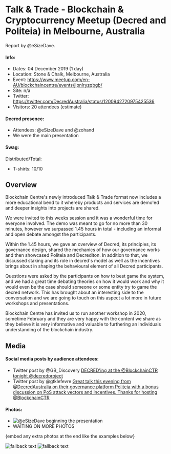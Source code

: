 # Talk & Trade - Blockchain & Cryptocurrency Meetup (Decred and Politeia) in Melbourne, Australia

Report by @eSizeDave.

#### Info:

- Dates: 04 December 2019 (1 day)
- Location: Stone & Chalk, Melbourne, Australia
- Event: https://www.meetup.com/en-AU/blockchaincentre/events/jlpnlryzqbgb/
- Site: n/a
- Twitter: https://twitter.com/DecredAustralia/status/1200942720975425536
- Visitors: 20 attendees (estimate)

#### Decred presence:

- Attendees: @eSizeDave and @zohand
- We were the main presentation

#### Swag:

Distributed/Total:

- T-shirts: 10/10

## Overview

Blockchain Centre's newly introduced Talk & Trade format now includes a more educational bend to it whereby products and services are demo'ed and deeper insights into projects are shared.

We were invited to this weeks session and it was a wonderful time for everyone involved. The demo was meant to go for no more than 30 minutes, however we surpassed 1.45 hours in total - including an informal and open debate amongst the participants.

Within the 1.45 hours, we gave an overview of Decred, its principles, its governance design, shared the mechanics of how our governance works and then showcased Politeia and Decrediton. In addition to that, we discussed staking and its role in decred's model as well as the incentives brings about in shaping the behavioural element of all Decred participants.

Questions were asked by the participants on how to best game the system, and we had a great time debating theories on how it would work and why it would even be the case should someone or some entity try to game the decred network. This has brought about an interesting side to the conversation and we are going to touch on this aspect a lot more in future workshops and presentations.

Blockchain Centre has invited us to run another workshop in 2020, sometime February and they are very happy with the content we share as they believe it is very informative and valuable to furthering an individuals understanding of the blockchain industry.

## Media

#### Social media posts by audience attendees:

- Twitter post by @GB_Discovery [DECRED'ing at the @BlockchainCTR tonight @decredproject](https://twitter.com/GB_Discovery/status/1202127915430756353)
- Twitter post by @gtklefevre [Great talk this evening from @DecredAustralia on their governance platform Politeia with a bonus discussion on PoS attack vectors and incentives. Thanks for hosting @BlockchainCTR](https://twitter.com/gtklefevre/status/1202147360601559040)

#### Photos:

- ![@eSizeDave beginning the presentation](https://pbs.twimg.com/media/EK7Q9SuU8AAksH9?format=jpg&name=4096x4096 "@eSizeDave beginning the presentation")
- WAITING ON MORE PHOTOS

{embed any extra photos at the end like the examples below}

![fallback text](http://example.com/image.jpg "tooltip text")
![fallback text](http://example.com/image.jpg "tooltip text")
